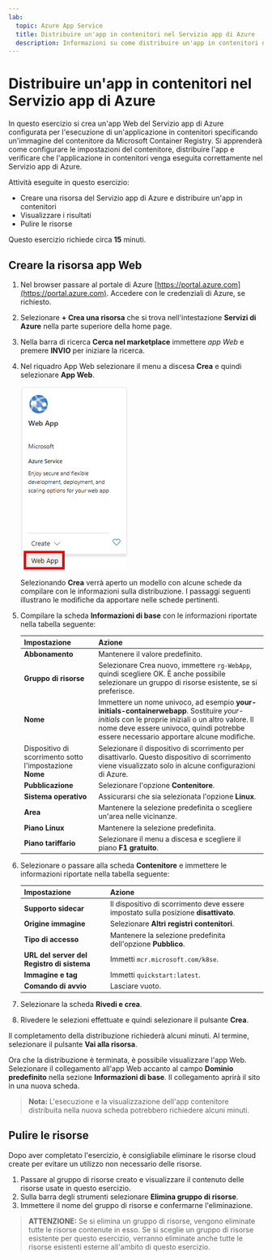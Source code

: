 ```yaml
---
lab:
  topic: Azure App Service
  title: Distribuire un'app in contenitori nel Servizio app di Azure
  description: Informazioni su come distribuire un'app in contenitori nel Servizio app di Azure.
---
```


# Distribuire un'app in contenitori nel Servizio app di Azure

In questo esercizio si crea un'app Web del Servizio app di Azure configurata per l'esecuzione di un'applicazione in contenitori specificando un'immagine del contenitore da Microsoft Container Registry. Si apprenderà come configurare le impostazioni del contenitore, distribuire l'app e verificare che l'applicazione in contenitori venga eseguita correttamente nel Servizio app di Azure.

Attività eseguite in questo esercizio:

* Creare una risorsa del Servizio app di Azure e distribuire un'app in contenitori
* Visualizzare i risultati
* Pulire le risorse

Questo esercizio richiede circa **15** minuti.

## Creare la risorsa app Web

1. Nel browser passare al portale di Azure [https://portal.azure.com](https://portal.azure.com). Accedere con le credenziali di Azure, se richiesto.
1. Selezionare **+ Crea una risorsa** che si trova nell'intestazione **Servizi di Azure** nella parte superiore della home page. 
1. Nella barra di ricerca **Cerca nel marketplace** immettere *app Web* e premere **INVIO** per iniziare la ricerca.
1. Nel riquadro App Web selezionare il menu a discesa **Crea** e quindi selezionare **App Web**.

    ![Screenshot del riquadro App Web.](./media/01/create-web-app-tile.png)

    Selezionando **Crea** verrà aperto un modello con alcune schede da compilare con le informazioni sulla distribuzione. I passaggi seguenti illustrano le modifiche da apportare nelle schede pertinenti.

1. Compilare la scheda **Informazioni di base** con le informazioni riportate nella tabella seguente:

    | Impostazione | Azione |
    |--|--|
    | **Abbonamento** | Mantenere il valore predefinito. |
    | **Gruppo di risorse** | Selezionare Crea nuovo, immettere `rg-WebApp`, quindi scegliere OK. È anche possibile selezionare un gruppo di risorse esistente, se si preferisce. |
    | **Nome** | Immettere un nome univoco, ad esempio **your-initials-containerwebapp**. Sostituire *your-initials* con le proprie iniziali o un altro valore. Il nome deve essere univoco, quindi potrebbe essere necessario apportare alcune modifiche. |
    | Dispositivo di scorrimento sotto l'impostazione **Nome** | Selezionare il dispositivo di scorrimento per disattivarlo. Questo dispositivo di scorrimento viene visualizzato solo in alcune configurazioni di Azure. |
    | **Pubblicazione** | Selezionare l'opzione **Contenitore**. |
    | **Sistema operativo** | Assicurarsi che sia selezionata l'opzione **Linux**. |
    | **Area** | Mantenere la selezione predefinita o scegliere un'area nelle vicinanze. |
    | **Piano Linux** | Mantenere la selezione predefinita. |
    | **Piano tariffario** | Selezionare il menu a discesa e scegliere il piano **F1 gratuito**. |

1. Selezionare o passare alla scheda **Contenitore** e immettere le informazioni riportate nella tabella seguente:

    | Impostazione | Azione |
    |--|--|
    | **Supporto sidecar** | Il dispositivo di scorrimento deve essere impostato sulla posizione **disattivato**. |
    | **Origine immagine** | Selezionare **Altri registri contenitori**. |
    | **Tipo di accesso** | Mantenere la selezione predefinita dell'opzione **Pubblico**. |
    | **URL del server del Registro di sistema** | Immetti `mcr.microsoft.com/k8se`. |
    | **Immagine e tag** | Immetti `quickstart:latest`. |
    | **Comando di avvio** | Lasciare vuoto. |

1. Selezionare la scheda **Rivedi e crea**.
1. Rivedere le selezioni effettuate e quindi selezionare il pulsante **Crea**.

Il completamento della distribuzione richiederà alcuni minuti. Al termine, selezionare il pulsante **Vai alla risorsa**.

Ora che la distribuzione è terminata, è possibile visualizzare l'app Web. Selezionare il collegamento all'app Web accanto al campo **Dominio predefinito** nella sezione **Informazioni di base**. Il collegamento aprirà il sito in una nuova scheda.

>**Nota:** L'esecuzione e la visualizzazione dell'app contenitore distribuita nella nuova scheda potrebbero richiedere alcuni minuti.

## Pulire le risorse

Dopo aver completato l'esercizio, è consigliabile eliminare le risorse cloud create per evitare un utilizzo non necessario delle risorse.

1. Passare al gruppo di risorse creato e visualizzare il contenuto delle risorse usate in questo esercizio.
1. Sulla barra degli strumenti selezionare **Elimina gruppo di risorse**.
1. Immettere il nome del gruppo di risorse e confermarne l'eliminazione.

> **ATTENZIONE:** Se si elimina un gruppo di risorse, vengono eliminate tutte le risorse contenute in esso. Se si sceglie un gruppo di risorse esistente per questo esercizio, verranno eliminate anche tutte le risorse esistenti esterne all'ambito di questo esercizio.

